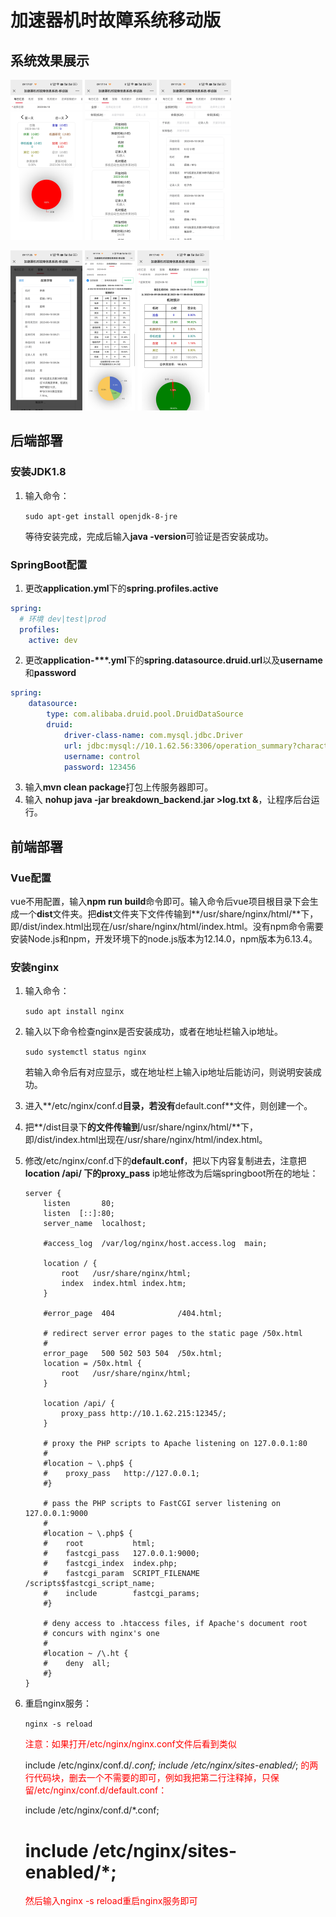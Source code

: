 # 加速器机时故障系统移动版


## 系统效果展示

<img src="./images/1.jpg" style="zoom:25%;" /> <img src="./images/2.jpg" style="zoom:25%;" /> <img src="./images/3.jpg" style="zoom:25%;" />

<img src="./images/4.jpg" style="zoom:25%;" /> <img src="./images/6.jpg" style="zoom:25%;" /> <img src="./images/5.jpg" style="zoom:25%;" />


## 后端部署



### 安装JDK1.8

1. 输入命令：

   `sudo apt-get install openjdk-8-jre`

   等待安装完成，完成后输入**java -version**可验证是否安装成功。



### SpringBoot配置



1. 更改**application.yml**下的**spring.profiles.active**

```yaml
spring:
  # 环境 dev|test|prod
  profiles:
    active: dev
```

2. 更改**application-\*\*\*.yml**下的**spring.datasource.druid.url**以及**username**和**password**

```yaml
spring:
    datasource:
        type: com.alibaba.druid.pool.DruidDataSource
        druid:
            driver-class-name: com.mysql.jdbc.Driver
            url: jdbc:mysql://10.1.62.56:3306/operation_summary?characterEncoding=utf-8&useSSL=false&serverTimezone=Asia/Shanghai
            username: control
            password: 123456
```

3. 输入**mvn clean package**打包上传服务器即可。
3. 输入 **nohup java -jar breakdown_backend.jar >log.txt &**，让程序后台运行。



## 前端部署



### Vue配置

vue不用配置，输入**npm run build**命令即可。输入命令后vue项目根目录下会生成一个**dist**文件夹。把**dist**文件夹下文件传输到**/usr/share/nginx/html/**下，即/dist/index.html出现在/usr/share/nginx/html/index.html。没有npm命令需要安装Node.js和npm，开发环境下的node.js版本为12.14.0，npm版本为6.13.4。



### 安装nginx



1. 输入命令：

   `sudo apt install nginx`

2. 输入以下命令检查nginx是否安装成功，或者在地址栏输入ip地址。

   `sudo systemctl status nginx`

   若输入命令后有对应显示，或在地址栏上输入ip地址后能访问，则说明安装成功。

3. 进入**/etc/nginx/conf.d**目录，若没有**default.conf**文件，则创建一个。

4. 把**/dist目录下**的文件传输到**/usr/share/nginx/html/**下，即/dist/index.html出现在/usr/share/nginx/html/index.html。

5. 修改/etc/nginx/conf.d下的**default.conf**，把以下内容复制进去，注意把**location /api/ **下的**proxy_pass** ip地址修改为后端springboot所在的地址：

   ```
   server {
       listen       80;
       listen  [::]:80;
       server_name  localhost;
   
       #access_log  /var/log/nginx/host.access.log  main;
   
       location / {
           root   /usr/share/nginx/html;
           index  index.html index.htm;
       }
   
       #error_page  404              /404.html;
   
       # redirect server error pages to the static page /50x.html
       #
       error_page   500 502 503 504  /50x.html;
       location = /50x.html {
           root   /usr/share/nginx/html;
       }
   
       location /api/ {
           proxy_pass http://10.1.62.215:12345/;
       }
   
       # proxy the PHP scripts to Apache listening on 127.0.0.1:80
       #
       #location ~ \.php$ {
       #    proxy_pass   http://127.0.0.1;
       #}
   
       # pass the PHP scripts to FastCGI server listening on 127.0.0.1:9000
       #
       #location ~ \.php$ {
       #    root           html;
       #    fastcgi_pass   127.0.0.1:9000;
       #    fastcgi_index  index.php;
       #    fastcgi_param  SCRIPT_FILENAME  /scripts$fastcgi_script_name;
       #    include        fastcgi_params;
       #}
   
       # deny access to .htaccess files, if Apache's document root
       # concurs with nginx's one
       #
       #location ~ /\.ht {
       #    deny  all;
       #}
   }
   ```

6. 重启nginx服务：

   `nginx -s reload`

   <font color='red'>注意：如果打开/etc/nginx/nginx.conf文件后看到类似</font>

   	include /etc/nginx/conf.d/*.conf;
   	include /etc/nginx/sites-enabled/*;
   <font color='red'>的两行代码块，删去一个不需要的即可，例如我把第二行注释掉，只保留/etc/nginx/conf.d/default.conf：</font>
   
   	include /etc/nginx/conf.d/*.conf;
   	# include /etc/nginx/sites-enabled/*;
   
   <font color='red'>然后输入nginx -s reload重启nginx服务即可</font>
